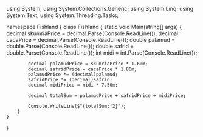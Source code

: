 using System;
using System.Collections.Generic;
using System.Linq;
using System.Text;
using System.Threading.Tasks;

namespace Fishland
{
    class Fishland
    {
        static void Main(string[] args)
        {
            decimal skumriaPrice = decimal.Parse(Console.ReadLine());
            decimal cacaPrice = decimal.Parse(Console.ReadLine());
            double palamud = double.Parse(Console.ReadLine());
            double safrid = double.Parse(Console.ReadLine());
            int midi = int.Parse(Console.ReadLine());

            decimal palamudPrice = skumriaPrice * 1.60m;
            decimal safridPrice = cacaPrice * 1.80m;
            palamudPrice *= (decimal)palamud;
            safridPrice *= (decimal)safrid;
            decimal midiPrice = midi * 7.50m;

            decimal totalSum = palamudPrice + safridPrice + midiPrice;

            Console.WriteLine($"{totalSum:f2}");
        }
    }
}
